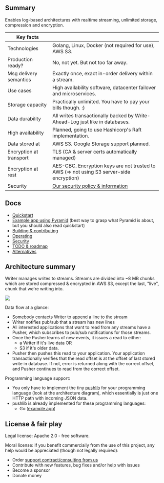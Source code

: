 
Summary
-------

Enables log-based architectures with realtime streaming, unlimited storage, compression and encryption.

| Key facts               |                                                                                          |
|-------------------------|------------------------------------------------------------------------------------------|
| Technologies            | Golang, Linux, Docker (not required for use), AWS S3.                                    |
| Production ready?       | No, not yet. But not too far away.                                                       |
| Msg delivery semantics  | Exactly once, exact in-order delivery within a stream.                                   |
| Use cases               | High availability software, datacenter failover and microservices.                       |
| Storage capacity        | Practically unlimited. You have to pay your bills though. :)                             |
| Data durability         | All writes transactionally backed by Write-Ahead-Log just like in databases.             |
| High availability       | Planned, going to use Hashicorp's Raft implementation.                                   |
| Data stored at          | AWS S3. Google Storage support planned.                                                  |
| Encryption at transport | TLS (CA & server certs automatically managed)                                            |
| Encryption at rest      | AES-CBC. Encryption keys are not trusted to AWS (=> not using S3 server-side encryption) |
| Security                | [Our security policy & information](https://function61.com/security/)                    |


Docs
----

- [Quickstart](docs/quickstart.md)
- [Example app using Pyramid](https://github.com/function61/pyramid-exampleapp-go)
  (best way to grasp what Pyramid is about, but you should also read quickstart)
- [Building & contributing](docs/building-and-contributing.md)
- [Operating](docs/operating.md)
- [Security](architecture/security.md)
- [TODO & roadmap](docs/todo-roadmap.md)
- [Alternatives](docs/alternatives.md)


Architecture summary
--------------------

Writer manages writes to streams. Streams are divided into ~8 MB chunks which
are stored compressed & encrypted in AWS S3, except the last, "live", chunk that
we're writing into.

![](docs/architecture/diagram.png)

Data flow at a glance:

- Somebody contacts Writer to append a line to the stream
- Writer notifies pub/sub that a stream has new lines
- All interested applications that want to read from any streams have a Pusher,
  which subscribes to pub/sub notifications for those streams.
- Once the Pusher learns of new events, it issues a read to either:
	- a Writer if it's live data OR
	- S3 if it's older data.
- Pusher then pushes this read to your application. Your application transactionally
  verifies that the read offset is at the offset of last stored write in database.
  If not, error is returned along with the correct offset, and Pusher continues
  to read from the correct offset.

Programming language support:

- You only have to implement the tiny [pushlib](pusher/pushlib) for your
  programming language (look at the architecture diagram), which essentially is
  just one HTTP path with incoming JSON data.
- pushlib is already implemented for these programming languages:
	- Go ([example app](https://github.com/function61/pyramid-exampleapp-go))


License & fair play
-------------------

Legal license: Apache 2.0 - free software.

Moral license: if you benefit commercially from the use of this project, any help
would be appreciated (though not legally required):

- Order [support contract/consulting from us](https://function61.com/consulting/)
- Contribute with new features, bug fixes and/or help with issues
- Become a sponsor
- Donate money
